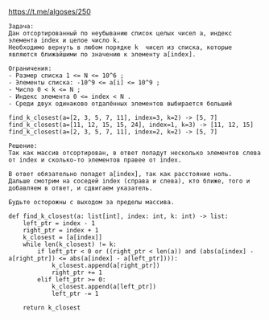 https://t.me/algoses/250
    
    Задача: 
    Дан отсортированный по неубыванию список целых чисел a, индекс элемента index и целое число k. 
    Необходимо вернуть в любом порядке k  чисел из списка, которые являются ближайшими по значению к элементу a[index].  
     
    Ограничения: 
    - Размер списка 1 <= N <= 10^6 ; 
    - Элементы списка: -10^9 <= a[i] <= 10^9 ; 
    - Число 0 < k <= N ; 
    - Индекс элемента 0 <= index < N . 
    - Среди двух одинаково отдалённых элементов выбирается больший 
      
    find_k_closest(a=[2, 3, 5, 7, 11], index=3, k=2) -> [5, 7] 
    find_k_closest(a=[11, 12, 15, 15, 24], index=1, k=3) -> [11, 12, 15] 
    find_k_closest(a=[2, 3, 5, 7, 11], index=2, k=2) -> [5, 7] 
    
    Решение:
    Так как массив отсортирован, в ответ попадут несколько элементов слева от index и сколько-то элементов правее от index. 
    
    В ответ обязательно попадет a[index], так как расстояние ноль. 
    Дальше смотрим на соседей index (справа и слева), кто ближе, того и добавляем в ответ, и сдвигаем указатель. 
    
    Будьте осторожны с выходом за пределы массива.
    
    def find_k_closest(a: list[int], index: int, k: int) -> list: 
        left_ptr = index - 1 
        right_ptr = index + 1 
        k_closest = [a[index]] 
        while len(k_closest) != k: 
            if left_ptr < 0 or ((right_ptr < len(a)) and (abs(a[index] - a[right_ptr]) <= abs(a[index] - a[left_ptr]))): 
                k_closest.append(a[right_ptr]) 
                right_ptr += 1 
            elif left_ptr >= 0: 
                k_closest.append(a[left_ptr]) 
                left_ptr -= 1 
     
        return k_closest 
    
